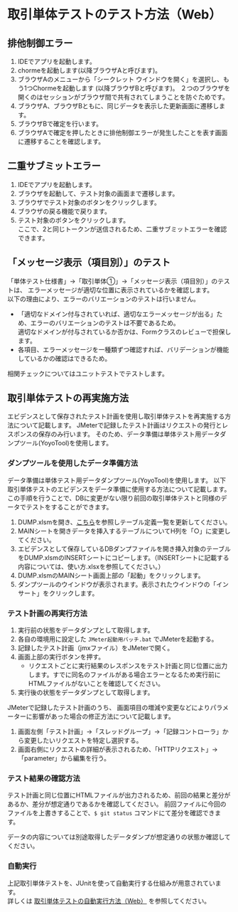# 取引単体テストのテスト方法（Web）

## 排他制御エラー

1. IDEでアプリを起動します。
1. chormeを起動します(以降ブラウザAと呼びます)。
1. ブラウザAのメニューから「シークレット ウインドウを開く」を選択し、もう1つChormeを起動します (以降ブラウザBと呼びます)。
   ２つのブラウザを開くのはセッションがブラウザ間で共有されてしまうことを防ぐためです。 
1. ブラウザA、ブラウザBともに、同じデータを表示した更新画面に遷移します。
1. ブラウザBで確定を行います。
1. ブラウザAで確定を押したときに排他制御エラーが発生したことを表す画面に遷移することを確認します。

## 二重サブミットエラー

1. IDEでアプリを起動します。
1. ブラウザを起動して、テスト対象の画面まで遷移します。
1. ブラウザでテスト対象のボタンをクリックします。
1. ブラウザの戻る機能で戻ります。
1. テスト対象のボタンをクリックします。  
   ここで、2と同じトークンが送信されるため、二重サブミットエラーを確認できます。


## 「メッセージ表示（項目別）」のテスト

「単体テスト仕様書」→「取引単体①」→「メッセージ表示（項目別）」のテストは、
エラーメッセージが適切な位置に表示されているかを確認します。    
以下の理由により、エラーのバリエーションのテストは行いません。

- 「適切なドメイン付与されていれば、適切なエラーメッセージが出る」ため、エラーのバリエーションのテストは不要であるため。  
  適切なドメインが付与されているか否かは、Formクラスのレビューで担保します。 
- 各項目、エラーメッセージを一種類ずつ確認すれば、バリデーションが機能しているかの確認はできるため。

相関チェックについてはユニットテストでテストします。

## 取引単体テストの再実施方法

エビデンスとして保存されたテスト計画を使用し取引単体テストを再実施する方法について記載します。
JMeterで記録したテスト計画はリクエストの発行とレスポンスの保存のみ行います。
そのため、データ準備は単体テスト用データダンプツール(YoyoTool)を使用します。

### ダンプツールを使用したデータ準備方法

データ準備は単体テスト用データダンプツール(YoyoTool)を使用します。
以下取引単体テストのエビデンスをデータ準備に使用する方法について記載します。
この手順を行うことで、DBに変更がない限り前回の取引単体テストと同様のデータでテストをすることができます。

1. DUMP.xlsmを開き、[こちら](./エビデンスの取得方法（ログとDBダンプ）.md)を参照しテーブル定義一覧を更新してください。
1. MAINシートを開きデータを挿入するテーブルについてH列を「○」に変更してください。
1. エビデンスとして保存しているDBダンプファイルを開き挿入対象のテーブルをDUMP.xlsmのINSERTシートにコピーします。（INSERTシートに記載する内容については、使い方.xlsxを参照してください。）
1. DUMP.xlsmのMAINシート画面上部の「起動」をクリックします。
1. ダンプツールのウインドウが表示されます。表示されたウインドウの「インサート」をクリックします。

### テスト計画の再実行方法

1. 実行前の状態をデータダンプとして取得します。
2. 各自の環境用に設定した `JMeter起動用バッチ.bat` でJMeterを起動する。
3. 記録したテスト計画（jmxファイル）をJMeterで開く。
4. 画面上部の実行ボタンを押す。
   - リクエストごとに実行結果のレスポンスをテスト計画と同じ位置に出力します。すでに同名のファイルがある場合エラーとなるため実行前にHTMLファイルがないことを確認してください。
5. 実行後の状態をデータダンプとして取得します。

JMeterで記録したテスト計画のうち、
画面項目の増減や変更などによりパラメーターに影響があった場合の修正方法について記載します。

1. 画面左側「テスト計画」→「スレッドグループ」→「記録コントローラ」から変更したいリクエストを特定し選択する。
1. 画面右側にリクエストの詳細が表示されるため、「HTTPリクエスト」→「parameter」から編集を行う。

### テスト結果の確認方法

テスト計画と同じ位置にHTMLファイルが出力されるため、前回の結果と差分があるか、差分が想定通りであるかを確認してください。
前回ファイルに今回のファイルを上書きすることで、`$ git status` コマンドにて差分を確認できます。

データの内容については別途取得したデータダンプが想定通りの状態か確認してください。

### 自動実行
上記取引単体テストを、JUnitを使って自動実行する仕組みが用意されています。  
詳しくは [取引単体テストの自動実行方法（Web）](取引単体テストの自動実行方法（Web）.md) を参照してください。
